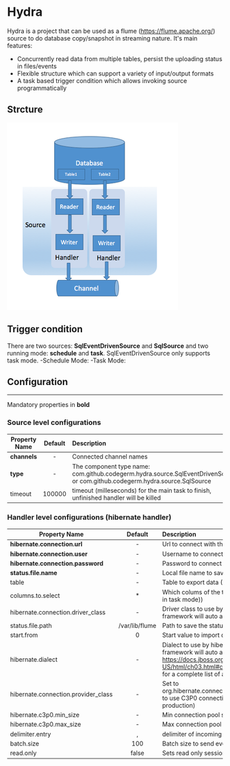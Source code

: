 Hydra
================

Hydra is a project that can be used as a flume (https://flume.apache.org/) source to do database copy/snapshot in streaming nature. It's main features:
- Concurrently read data from multiple tables, persist the uploading status in files/events
- Flexible structure which can support a variety of input/output formats
- A task based trigger condition which allows invoking source programmatically

## Strcture
![Alt text](doc/structure.png?raw=true "Structure")

## Trigger condition
There are two sources: <b>SqlEventDrivenSource</b> and <b>SqlSource</b> and two running mode: <b>schedule</b> and <b>task</b>. SqlEventDrivenSource only supports task mode.
-Schedule Mode:
-Task Mode:
## Configuration
----------
Mandatory properties in <b>bold</b>
### Source level configurations
| Property Name | Default | Description |
| ----------------------- | :-----: | :---------- |
| <b>channels</b> | - | Connected channel names |
| <b>type</b> | - | The component type name: com.github.codegerm.hydra.source.SqlEventDrivenSource or com.github.codegerm.hydra.source.SqlSource |
| timeout | 100000 | timeout (milleseconds) for the main task to finish, unfinished handler will be killed |

### Handler level configurations (hibernate handler)
| Property Name | Default | Description |
| ----------------------- | :-----: | :---------- |
| <b>hibernate.connection.url</b> | - | Url to connect with the remote Database |
| <b>hibernate.connection.user</b> | - | Username to connect with the database |
| <b>hibernate.connection.password</b> | - | Password to connect with the database |
| <b>status.file.name</b> | - | Local file name to save last row number read |
| table | - | Table to export data (Not used in task mode) |
| columns.to.select | * | Which colums of the table will be selected ((Not used in task mode))|
| hibernate.connection.driver_class | -| Driver class to use by hibernate, if not specified the framework will auto asign one |
| status.file.path | /var/lib/flume | Path to save the status file |
| start.from | 0 | Start value to import data |
| hibernate.dialect | - | Dialect to use by hibernate, if not specified the framework will auto asign one. Check https://docs.jboss.org/hibernate/orm/4.3/manual/en-US/html/ch03.html#configuration-optional-dialects for a complete list of available dialects |
| hibernate.connection.provider_class | - | Set to org.hibernate.connection.C3P0ConnectionProvider to use C3P0 connection pool (recommended for production) |
| hibernate.c3p0.min_size | - | Min connection pool size |
| hibernate.c3p0.max_size | - | Max connection pool size |
| delimiter.entry | , | delimiter of incoming entry |
| batch.size| 100 | Batch size to send events to flume channel |
| read.only | false| Sets read only session with DDBB |
